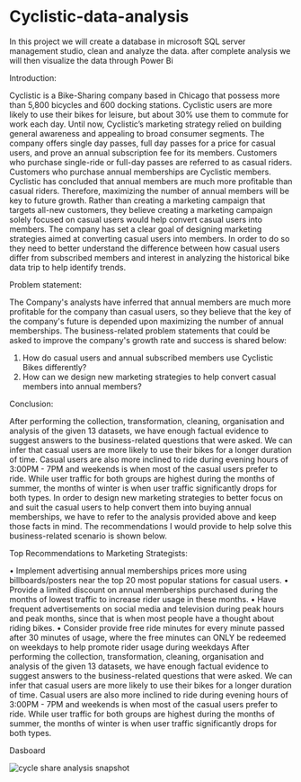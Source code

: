 # Cyclistic-data-analysis
In this project we will create a database in microsoft SQL server management studio, clean and analyze the data. after complete analysis we will then visualize the data through Power Bi


Introduction:

Cyclistic is a Bike-Sharing company based in Chicago that possess more than 5,800 bicycles and 600 docking stations. Cyclistic users are more likely to use their bikes for leisure, but about 30% use them to commute for work each day. Until now, Cyclistic’s marketing strategy relied on building general awareness and appealing to broad consumer segments. The company offers single day passes, full day passes for a price for casual users, and prove an annual subscription fee for its members. Customers who purchase single-ride or full-day passes are referred to as casual riders. Customers who purchase annual memberships are Cyclistic members.
Cyclistic has concluded that annual members are much more profitable than casual riders. Therefore, maximizing the number of annual members will be key to future growth. Rather than creating a marketing campaign that targets all-new customers, they believe creating a marketing campaign solely focused on casual users would help convert casual users into members. The company has set a clear goal of designing marketing strategies aimed at converting casual users into members. In order to do so they need to better understand the difference between how casual users differ from subscribed members and interest in analyzing the historical bike data trip to help identify trends.


Problem statement:

The Company's analysts have inferred that annual members are much more profitable for the company than casual users, so they believe that the key of the company's future is depended upon maximizing the number of annual memberships.
The business-related problem statements that could be asked to improve the company's growth rate and success is shared below:
1.	How do casual users and annual subscribed members use Cyclistic Bikes differently?
2.	How can we design new marketing strategies to help convert casual members into annual members?


Conclusion:

After performing the collection, transformation, cleaning, organisation and analysis of the given 13 datasets, we have enough factual evidence to suggest answers to the business-related questions that were asked.
We can infer that casual users are more likely to use their bikes for a longer duration of time. Casual users are also more inclined to ride during evening hours of 3:00PM - 7PM and weekends is when most of the casual users prefer to ride. While user traffic for both groups are highest during the months of summer, the months of winter is when user traffic significantly drops for both types.
In order to design new marketing strategies to better focus on and suit the casual users to help convert them into buying annual memberships, we have to refer to the analysis provided above and keep those facts in mind. The recommendations I would provide to help solve this business-related scenario is shown below.

Top Recommendations to Marketing Strategists:

•	Implement advertising annual memberships prices more using billboards/posters near the top 20 most popular stations for casual users.
•	Provide a limited discount on annual memberships purchased during the months of lowest traffic to increase rider usage in these months.
•	Have frequent advertisements on social media and television during peak hours and peak months, since that is when most people have a thought about riding bikes.
•	Consider provide free ride minutes for every minute passed after 30 minutes of usage, where the free minutes can ONLY be redeemed on weekdays to help promote rider usage during weekdays
After performing the collection, transformation, cleaning, organisation and analysis of the given 13 datasets, we have enough factual evidence to suggest answers to the business-related questions that were asked.
We can infer that casual users are more likely to use their bikes for a longer duration of time. Casual users are also more inclined to ride during evening hours of 3:00PM - 7PM and weekends is when most of the casual users prefer to ride. While user traffic for both groups are highest during the months of summer, the months of winter is when user traffic significantly drops for both types.

Dasboard

![cycle share analysis snapshot](https://github.com/123abs925/Cyclist-bike-share-analysis-)

